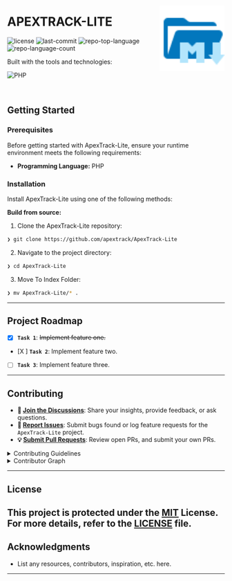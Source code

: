 <div align="left" style="position: relative;">
<img src="https://raw.githubusercontent.com/PKief/vscode-material-icon-theme/ec559a9f6bfd399b82bb44393651661b08aaf7ba/icons/folder-markdown-open.svg" align="right" width="30%" style="margin: -20px 0 0 20px;">
<h1>APEXTRACK-LITE</h1>

<p align="left">
	<img src="https://img.shields.io/github/license/apextrack/ApexTrack-Lite?style=flat&logo=opensourceinitiative&logoColor=white&color=0080ff" alt="license">
	<img src="https://img.shields.io/github/last-commit/apextrack/ApexTrack-Lite?style=flat&logo=git&logoColor=white&color=0080ff" alt="last-commit">
	<img src="https://img.shields.io/github/languages/top/apextrack/ApexTrack-Lite?style=flat&color=0080ff" alt="repo-top-language">
	<img src="https://img.shields.io/github/languages/count/apextrack/ApexTrack-Lite?style=flat&color=0080ff" alt="repo-language-count">
</p>
<p align="left">Built with the tools and technologies:</p>
<p align="left">
	<img src="https://img.shields.io/badge/PHP-777BB4.svg?style=flat&logo=PHP&logoColor=white" alt="PHP">
</p>
</div>
<br clear="right">



##  Getting Started

###  Prerequisites

Before getting started with ApexTrack-Lite, ensure your runtime environment meets the following requirements:

- **Programming Language:** PHP


###  Installation

Install ApexTrack-Lite using one of the following methods:

**Build from source:**

1. Clone the ApexTrack-Lite repository:
```sh
❯ git clone https://github.com/apextrack/ApexTrack-Lite
```

2. Navigate to the project directory:
```sh
❯ cd ApexTrack-Lite
```

3. Move To Index Folder:

```sh
❯ mv ApexTrack-Lite/* .
```

---
##  Project Roadmap

- [X] **`Task 1`**: <strike>Implement feature one.</strike>
- [X ] **`Task 2`**: Implement feature two.
- [ ] **`Task 3`**: Implement feature three.

---

##  Contributing

- **💬 [Join the Discussions](https://github.com/apextrack/ApexTrack-Lite/discussions)**: Share your insights, provide feedback, or ask questions.
- **🐛 [Report Issues](https://github.com/apextrack/ApexTrack-Lite/issues)**: Submit bugs found or log feature requests for the `ApexTrack-Lite` project.
- **💡 [Submit Pull Requests](https://github.com/apextrack/ApexTrack-Lite/blob/main/CONTRIBUTING.md)**: Review open PRs, and submit your own PRs.

<details closed>
<summary>Contributing Guidelines</summary>

1. **Fork the Repository**: Start by forking the project repository to your github account.
2. **Clone Locally**: Clone the forked repository to your local machine using a git client.
   ```sh
   git clone https://github.com/apextrack/ApexTrack-Lite
   ```
3. **Create a New Branch**: Always work on a new branch, giving it a descriptive name.
   ```sh
   git checkout -b new-feature-x
   ```
4. **Make Your Changes**: Develop and test your changes locally.
5. **Commit Your Changes**: Commit with a clear message describing your updates.
   ```sh
   git commit -m 'Implemented new feature x.'
   ```
6. **Push to github**: Push the changes to your forked repository.
   ```sh
   git push origin new-feature-x
   ```
7. **Submit a Pull Request**: Create a PR against the original project repository. Clearly describe the changes and their motivations.
8. **Review**: Once your PR is reviewed and approved, it will be merged into the main branch. Congratulations on your contribution!
</details>

<details closed>
<summary>Contributor Graph</summary>
<br>
<p align="left">
   <a href="https://github.com{/apextrack/ApexTrack-Lite/}graphs/contributors">
      <img src="https://contrib.rocks/image?repo=apextrack/ApexTrack-Lite">
   </a>
</p>
</details>

---

##  License

This project is protected under the [MIT](https://choosealicense.com/licenses/mit) License. For more details, refer to the [LICENSE](https://github.com/apextrack/ApexTrack-Lite/blob/master/LICENSE
) file.
---

##  Acknowledgments

- List any resources, contributors, inspiration, etc. here.

---
